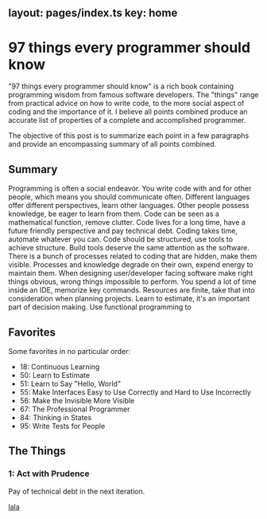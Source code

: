 layout: pages/index.ts
key: home
---

# 97 things every programmer should know

"97 things every programmer should know" is a rich book containing programming wisdom from famous software developers. The "things" range from practical advice on how to write code, to the more social aspect of coding and the importance of it.
I believe all points combined produce an accurate list of properties of a complete and accomplished programmer.

The objective of this post is to summarize each point in a few paragraphs and provide an encompassing summary of all points combined.

## Summary

Programming is often a social endeavor. You write code with and for other people, which means you should communicate often. Different languages offer different perspectives, learn other languages. Other people possess knowledge, be eager to learn from them. Code can be seen as a mathematical function, remove clutter. Code lives for a long time, have a future friendly perspective and pay technical debt. Coding takes time, automate whatever you can. Code should be structured, use tools to achieve structure. Build tools deserve the same attention as the software. There is a bunch of processes related to coding that are hidden, make them visible. Processes and knowledge degrade on their own, expend energy to maintain them. When designing user/developer facing software make right things obvious, wrong things impossible to perform. You spend a lot of time inside an IDE, memorize key commands. Resources are finite, take that into consideration when planning projects. Learn to estimate, it's an important part of decision making. Use functional programming to

## Favorites

Some favorites in no particular order:

- 18: Continuous Learning
- 50: Learn to Estimate
- 51: Learn to Say "Hello, World"
- 55: Make Interfaces Easy to Use Correctly and Hard to Use Incorrectly
- 56: Make the Invisible More Visible
- 67: The Professional Programmer
- 84: Thinking in States
- 95: Write Tests for People

## The Things

### 1: Act with Prudence

Pay of technical debt in the next iteration.

[lala](https://google.com)
